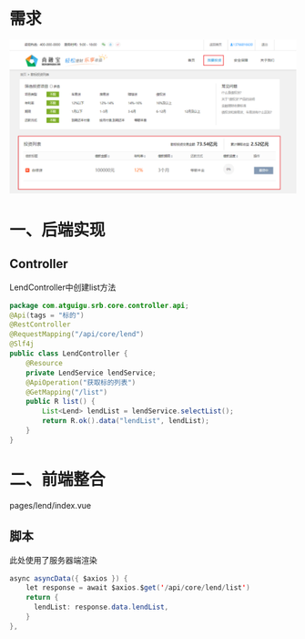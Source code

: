 # 需求 

![img](https://raw.githubusercontent.com/Eneru7/img/main/img_folder/72d0c9f5-6c25-4f35-ba4f-4d737a162cb6.png)

# 一、后端实现

## Controller

LendController中创建list方法 

```java
package com.atguigu.srb.core.controller.api;
@Api(tags = "标的")
@RestController
@RequestMapping("/api/core/lend")
@Slf4j
public class LendController {
    @Resource
    private LendService lendService;
    @ApiOperation("获取标的列表")
    @GetMapping("/list")
    public R list() {
        List<Lend> lendList = lendService.selectList();
        return R.ok().data("lendList", lendList);
    }
}
```

# 二、前端整合

pages/lend/index.vue

## 脚本

此处使用了服务器端渲染 

```java
async asyncData({ $axios }) {
    let response = await $axios.$get('/api/core/lend/list')
    return {
      lendList: response.data.lendList,
    }
},
```